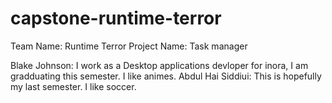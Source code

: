 # capstone-runtime-terror
Team Name: Runtime Terror
Project Name: Task manager

Blake Johnson:
I work as a Desktop applications devloper for inora, I am gradduating this semester. I like animes. 
Abdul Hai Siddiui: This is hopefully my last semester. I like soccer.
